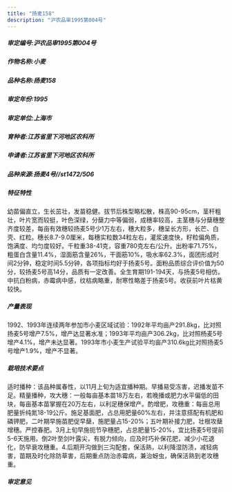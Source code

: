 ```yaml
---
title: "扬麦158"
description: "沪农品审1995第004号"
---
```

##### 审定编号:沪农品审1995第004号

##### 作物名称:小麦

##### 品种名称:扬麦158

##### 审定年份:1995

##### 审定单位:上海市

##### 育种者:江苏省里下河地区农科所

##### 申请者:江苏省里下河地区农科所

##### 品种来源:扬麦4号//st1472/506

##### 特征特性
幼苗偏直立，生长茁壮，发苗稳健。拔节后株型略松散，株高90-95cm，茎秆粗壮，叶片宽而较挺，叶色深绿，分蘖力中等偏弱，成穗率较高，主茎穗与分蘖穗整齐度较差，每亩有效穗较扬麦5号少1万左右，穗大粒多，穗呈长方形，长芒、白壳、红粒。穗长8.7-9.0厘米，每穗实粒数34粒左右，灌浆速度快，籽粒偏角质，饱满度、均匀度较好。千粒重38-41克，容重780克左右/公升。出粉率71.75%，粗蛋白含量11.4%，湿面筋含量26%，干面筋10%，吸水率62.3%，面团形成时间2分钟，稳定时间5.5分钟，各项指标均好于扬麦5号。面粉品质综合评价值为50分，较扬麦5号高14分，品质有一定改善。全生育期191-194天，与扬麦5号相仿。中抗白粉病，赤霉病中感，纹枯病略重，耐寒性略差于扬麦5号。收获前叶片枯黄较快。

##### 产量表现
1992、1993年连续两年参加市小麦区域试验：1992年平均亩产291.8kg，比对照扬麦5号增产7.5%，增产达显著水准；1993年平均亩产306.2kg，比对照杨麦5号增产4.1%，增产未达显著。1993年市小麦生产试验平均亩产310.6kg比对照扬麦5号增产1.9%，增产不显著。

##### 栽培技术要点
适时播种：该品种属春性，以11月上旬为适宜播种期。早播易受冻害，迟播发苗不足。精量播种，攻大穗：一般每亩基本苗18万左右，若晚播或肥力水平偏低的田块，每亩基本苗掌握在20万左右，以利足穗保增产。酌增肥，攻穗重：每亩总用肥量折纯氮18-19公斤。施足基面肥，占总用肥量60%左右，并注意搭配有机肥和磷钾肥，二叶期早施苗肥促早蘖，施肥量占15-20%；五叶期补接力肥，壮根攻蘖增穗。严控春肥。3月上旬早施扼节孕穗肥，占总肥量15-20%，宜比扬麦5号提前5-6天施用。倒2叶至剑叶露尖，有脱力倾向，应及时巧补保花肥，减少小花退化，防早衰攻穗重。4.后期开沟做到三沟配套，保活熟，以利降湿防渍，减轻病害，苗期及时化除防草害，后期重点防治赤霉病，兼治蚜虫，确保活熟到老攻穗重。

##### 审定意见

